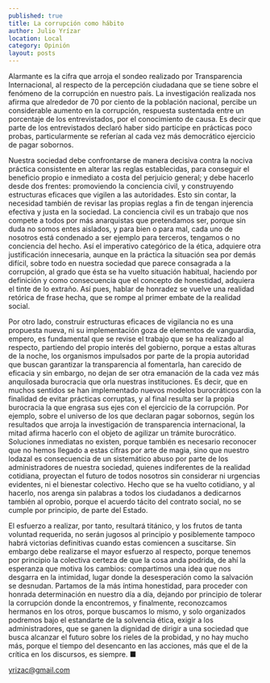 ```yaml
---
published: true
title: La corrupción como hábito
author: Julio Yrízar
location: Local
category: Opinión
layout: posts
---
```


Alarmante es la cifra que arroja el sondeo realizado por Transparencia Internacional, al respecto de la percepción ciudadana que se tiene sobre el fenómeno de la corrupción en nuestro país. La investigación realizada nos afirma que alrededor de 70 por ciento de la población nacional, percibe un considerable aumento en la corrupción, respuesta sustentada entre un porcentaje de los entrevistados, por el conocimiento de causa. Es decir que parte de los entrevistados declaró haber sido participe en prácticas poco probas, particularmente se referían al cada vez más democrático ejercicio de pagar sobornos.

Nuestra sociedad debe confrontarse de manera decisiva contra la nociva práctica consistente en alterar las reglas establecidas, para conseguir el beneficio propio e inmediato a costa del perjuicio general; y debe hacerlo desde dos frentes: promoviendo la conciencia civil, y construyendo estructuras eficaces que vigilen a las autoridades. Esto sin contar, la necesidad también de revisar las propias reglas a fin de tengan injerencia efectiva y justa en la sociedad.
La conciencia civil es un trabajo que nos compete a todos por más anarquistas que pretendamos ser, porque sin duda no somos entes aislados, y para bien o para mal, cada uno de nosotros está condenado a ser ejemplo para terceros, tengamos o no conciencia del hecho. Así el imperativo categórico de la ética, adquiere otra justificación innecesaria, aunque en la práctica la situación sea por demás difícil, sobre todo en nuestra sociedad que parece consagrada a la corrupción, al grado que ésta se ha vuelto situación habitual, haciendo por definición y como consecuencia que el concepto de honestidad, adquiera el tinte de lo extraño. Así pues, hablar de honradez se vuelve una realidad retórica de frase hecha, que se rompe al primer embate de la realidad social.

Por otro lado, construir estructuras eficaces de vigilancia no es una propuesta nueva, ni su implementación goza de elementos de vanguardia, empero, es fundamental que se revise el trabajo que se ha realizado al respecto, partiendo del propio interés del gobierno, porque a estas alturas de la noche, los organismos impulsados por parte de la propia autoridad que buscan garantizar la transparencia al fomentarla, han carecido de eficacia y sin embargo, no dejan de ser otra emanación de la cada vez más anquilosada burocracia que orla nuestras instituciones. Es decir, que en muchos sentidos se han implementado nuevos modelos burocráticos con la finalidad de evitar prácticas corruptas, y al final resulta ser la propia burocracia la que engrasa sus ejes con el ejercicio de la corrupción. Por ejemplo, sobre el universo de los que declaran pagar sobornos, según los resultados que arroja la investigación de transparencia internacional, la mitad afirma hacerlo con el objeto de agilizar un trámite burocrático.
Soluciones inmediatas no existen, porque también es necesario reconocer que no hemos llegado a estas cifras por arte de magia, sino que nuestro lodazal es consecuencia de un sistemático abuso por parte de los administradores de nuestra sociedad, quienes indiferentes de la realidad cotidiana, proyectan el futuro de todos nosotros sin considerar ni urgencias evidentes, ni el bienestar colectivo. Hecho que se ha vuelto cotidiano, y al hacerlo, nos arenga sin palabras a todos los ciudadanos a dedicarnos también al oprobio, porque el acuerdo tácito del contrato social, no se cumple por principio, de parte del Estado.

El esfuerzo a realizar, por tanto, resultará titánico, y los frutos de tanta voluntad requerida, no serán jugosos al principio y posiblemente tampoco habrá victorias definitivas cuando estas comiencen a suscitarse. Sin embargo debe realizarse el mayor esfuerzo al respecto, porque tenemos por principio la colectiva certeza de que la cosa anda podrida, de ahí la esperanza que motiva los cambios: compartimos una idea que nos desgarra en la intimidad, lugar donde la desesperación como la salvación se desnudan. Partamos de la más íntima honestidad, para proceder con honrada determinación en nuestro día a día, dejando por principio de tolerar la corrupción donde la encontremos, y finalmente, reconozcamos hermanos en los otros, porque buscamos lo mismo, y solo organizados podremos bajo el estandarte de la solvencia ética, exigir a los administradores, que se ganen la dignidad de dirigir a una sociedad que busca alcanzar el futuro sobre los rieles de la probidad, y no hay mucho más, porque el tiempo del desencanto en las acciones, más que el de la crítica en los discursos, es siempre. ■

yrizac@gmail.com
